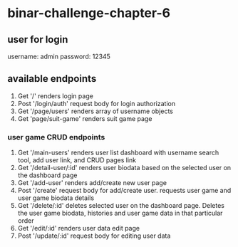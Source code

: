 # binar-challenge-chapter-6

## user for login
username: admin
password: 12345

## available endpoints
1. Get '/' renders login page
2. Post '/login/auth' request body for login authorization
3. Get '/page/users' renders array of username objects
4. Get 'page/suit-game' renders suit game page

### user game CRUD endpoints
1. Get '/main-users' renders user list dashboard with username search tool, add user link, and CRUD pages link
2. Get '/detail-user/:id' renders user biodata based on the selected user on the dashboard page
3. Get '/add-user' renders add/create new user page
4. Post '/create' request body for add/create user. requests user game and user game biodata details 
5. Get '/delete/:id' deletes selected user on the dashboard page. Deletes the user game biodata, histories and user game data in that particular order
6. Get '/edit/:id' renders user data edit page
7. Post '/update/:id' request body for editing user data

